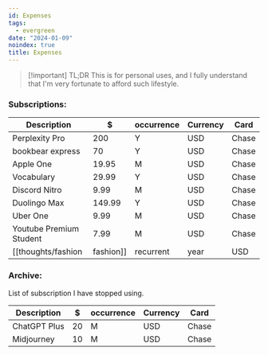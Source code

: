 ```yaml
---
id: Expenses
tags:
  - evergreen
date: "2024-01-09"
noindex: true
title: Expenses
---
```


> [!important] TL;DR
> This is for personal uses, and I fully understand that I'm very fortunate to afford such lifestyle.

### Subscriptions:

| Description | $ | occurrence | Currency | Card |
| ---- | ---- | ---- | ---- | ---- |
| Perplexity Pro | 200 | Y | USD | Chase |
| bookbear express | 70 | Y | USD | Chase |
| Apple One | 19.95 | M | USD | Chase |
| Vocabulary | 29.99 | Y | USD | Chase |
| Discord Nitro | 9.99 | M | USD | Chase |
| Duolingo Max | 149.99 | Y | USD | Chase |
| Uber One | 9.99 | M | USD | Chase |
| Youtube Premium Student | 7.99 | M | USD | Chase |
| [[thoughts/fashion|fashion]] | recurrent | year | USD | Chase |


### Archive:

List of subscription I have stopped using.

| Description | $ | occurrence | Currency | Card |
| ---- | ---- | ---- | ---- | ---- |
| ChatGPT Plus | 20 | M | USD | Chase |
| Midjourney | 10 | M | USD | Chase |
